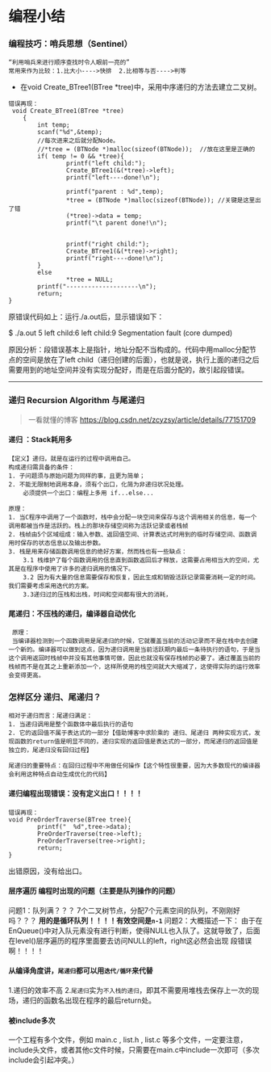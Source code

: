 编程小结
===

### **编程技巧：哨兵思想（Sentinel）**
	“利用哨兵来进行顺序查找时令人眼前一亮的”
	常用来作为比较：1.比大小---->快排  2.比相等与否---->判等
- 在void Create_BTree1(BTree *tree)中，采用中序递归的方法去建立二叉树。

```
错误再现：
 void Create_BTree1(BTree *tree)
	{
        int temp;
        scanf("%d",&temp);
        //每次进来之后就分配Node。
        //*tree = (BTNode *)malloc(sizeof(BTNode));  //放在这里是正确的
        if( temp != 0 && *tree){
                printf("left child:");
                Create_BTree1(&(*tree)->left);
                printf("left----done!\n");
                
                printf("parent : %d",temp);
                *tree = (BTNode *)malloc(sizeof(BTNode)); //关键是这里出了错
                (*tree)->data = temp;
                printf("\t parent done!\n");
                
                
                printf("right child:");
                Create_BTree1(&(*tree)->right);
                printf("right----done!\n");
        }
        else
                *tree = NULL;
        printf("--------------------\n");
        return;
}
```
原错误代码如上：运行./a.out后，显示错误如下：
> 
$ ./a.out 
5
left child:6
left child:9
Segmentation fault (core dumped)

原因分析：段错误基本上是指针，地址分配不当构成的。代码中用malloc分配节点的空间是放在了left child（递归创建的后面），也就是说，执行上面的递归之后需要用到的地址空间并没有实现分配好，而是在后面分配的，故引起段错误。

-------

###  **递归 Recursion Algorithm 与尾递归**

> 一看就懂的博客  https://blog.csdn.net/zcyzsy/article/details/77151709

#### **递归 ：Stack耗用多**
	
	【定义】递归，就是在运行的过程中调用自己。
	构成递归需具备的条件：
	1. 子问题须与原始问题为同样的事，且更为简单；
	2. 不能无限制地调用本身，须有个出口，化简为非递归状况处理。
		必须提供一个出口：编程上多用 if...else...
	
	原理：
	1. 当C程序中调用了一个函数时，栈中会分配一块空间来保存与这个调用相关的信息，每一个调用都被当作是活跃的。栈上的那块存储空间称为活跃记录或者栈帧
	2. 栈帧由5个区域组成：输入参数、返回值空间、计算表达式时用到的临时存储空间、函数调用时保存的状态信息以及输出参数。
	3. 栈是用来存储函数调用信息的绝好方案，然而栈也有一些缺点：
		3.1 栈维护了每个函数调用的信息直到函数返回后才释放，这需要占用相当大的空间，尤其是在程序中使用了许多的递归调用的情况下。
		3.2 因为有大量的信息需要保存和恢复，因此生成和销毁活跃记录需要消耗一定的时间。我们需要考虑采用迭代的方案。
		3.3递归过的压栈和出栈，时间和空间都有很大的消耗，

#### **尾递归：不压栈的递归，编译器自动优化** 

	 原理：
	 当编译器检测到一个函数调用是尾递归的时候，它就覆盖当前的活动记录而不是在栈中去创建一个新的。编译器可以做到这点，因为递归调用是当前活跃期内最后一条待执行的语句，于是当这个调用返回时栈帧中并没有其他事情可做，因此也就没有保存栈帧的必要了。通过覆盖当前的栈帧而不是在其之上重新添加一个，这样所使用的栈空间就大大缩减了，这使得实际的运行效率会变得更高。
	 
### 怎样区分 递归、尾递归？

	相对于递归而言：尾递归满足：
	1. 当递归调用是整个函数体中最后执行的语句
	2. 它的返回值不属于表达式的一部分【借助博客中求阶乘的 递归、尾递归 两种实现方式，发现函数的return值是明显不同的，递归实现的返回值是表达式的一部分，而尾递归的返回值是独立的，尾递归没有回归过程】
	
	尾递归的重要特点：在回归过程中不用做任何操作【这个特性很重要，因为大多数现代的编译器会利用这种特点自动生成优化的代码】

#### 递归编程出现错误：没有定义出口！！！！

```
错误再现：
void PreOrderTraverse(BTree tree){
        printf("  %d",tree->data);
        PreOrderTraverse(tree->left);
        PreOrderTraverse(tree->right);
        return;
}
```
出错原因，没有给出口。

#### 层序遍历 编程时出现的问题（主要是队列操作的问题）
问题1：队列满？？？
	7个二叉树节点，分配7个元素空间的队列，不刚刚好吗？？？
	**用的是循环队列！！！！有效空间是`n-1`**
问题2：大概描述一下：
	由于在EnQueue()中对入队元素没有进行判断，使得NULL也入队了。这就导致了，后面在level()层序遍历的程序里面要去访问NULL的left，right这必然会出现 段错误啊！！！！
	
#### 从编译角度讲，`尾递归`都可以用`迭代/循环`来代替
1.递归的效率不高
2.`尾递归`实为`不入栈的递归`，即其不需要用堆栈去保存上一次的现场，递归的函数名出现在程序的最后return处。


#### 被include多次
一个工程有多个文件，例如 main.c , list.h , list.c 等多个文件，一定要注意，include头文件，或者其他c文件时候，只需要在main.c中include一次即可（多次include会引起冲突。）





